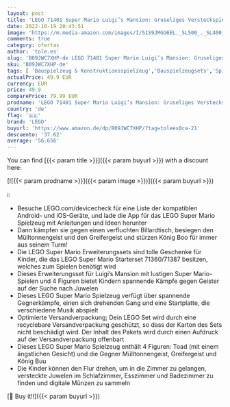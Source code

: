 ```yaml
---
layout: post
title: 'LEGO 71401 Super Mario Luigi’s Mansion: Gruseliges Versteckspiel – Erweiterungsset  Spielzeug mit Figuren  kreatives Spiel für Kinder'
date: 2022-10-19 20:43:51
image: 'https://m.media-amazon.com/images/I/51S9JMGG6EL._SL500_._SL400_.jpg'
comments: true
category: ofertas
author: 'tole.es'
slug: 'B09JWC7XHP-de LEGO 71401 Super Mario Luigi’s Mansion: Gruseliges...'
sku: 'B09JWC7XHP-de'
tags: [ 'Bauspielzeug & Konstruktionsspielzeug','Bauspielzeugsets','Spielzeug','lego','🇩🇪', ]
actualPrice: 49.9 EUR
currency: EUR
price: 49.9
comparePrice: 79.99 EUR
prodname: 'LEGO 71401 Super Mario Luigi’s Mansion: Gruseliges Versteckspiel – Erweiterungsset  Spielzeug mit Figuren  kreatives Spiel für Kinder'
country: 'de'
flag: '🇩🇪'
brand: 'LEGO'
buyurl: 'https://www.amazon.de/dp/B09JWC7XHP/?tag=tolees0ca-21'
descuento: '37.62'
average: '56.656'
---
```


You can find [{{< param title >}}]({{< param buyurl >}}) with a discount here:

[![{{< param prodname >}}]({{< param image >}})]({{< param buyurl >}})

ℹ️:

- Besuche LEGO.com/devicecheck für eine Liste der kompatiblen Android- und iOS-Geräte, und lade die App für das LEGO Super Mario Spielzeug mit Anleitungen und Ideen herunter
- Dann kämpfen sie gegen einen verfluchten Billardtisch, besiegen den Mülltonnengeist und den Greifergeist und stürzen König Boo für immer aus seinem Turm!
- Die LEGO Super Mario Erweiterungssets sind tolle Geschenke für Kinder, die das LEGO Super Mario Starterset 71360/71387 besitzen, welches zum Spielen benötigt wird
- Dieses Erweiterungsset für Luigi’s Mansion mit lustigen Super Mario-Spielen und 4 Figuren bietet Kindern spannende Kämpfe gegen Geister auf der Suche nach Juwelen
- Dieses LEGO Super Mario Spielzeug verfügt über spannende Gegnerkämpfe, einen sich drehenden Gang und eine Startplatte, die verschiedene Musik abspielt
- Optimierte Versandverpackung; Dein LEGO Set wird durch eine recyclebare Versandverpackung geschützt, so dass der Karton des Sets nicht beschädigt wird. Der Inhalt des Pakets wird durch einen Aufdruck auf der Versandverpackung offenbart
- Dieses LEGO Super Mario Spielzeug enthält 4 Figuren: Toad (mit einem ängstlichen Gesicht) und die Gegner Mülltonnengeist, Greifergeist und König Buu
- Die Kinder können den Flur drehen, um in die Zimmer zu gelangen, versteckte Juwelen im Schlafzimmer, Esszimmer und Badezimmer zu finden und digitale Münzen zu sammeln

[🛒 Buy it!!]({{< param buyurl >}})
